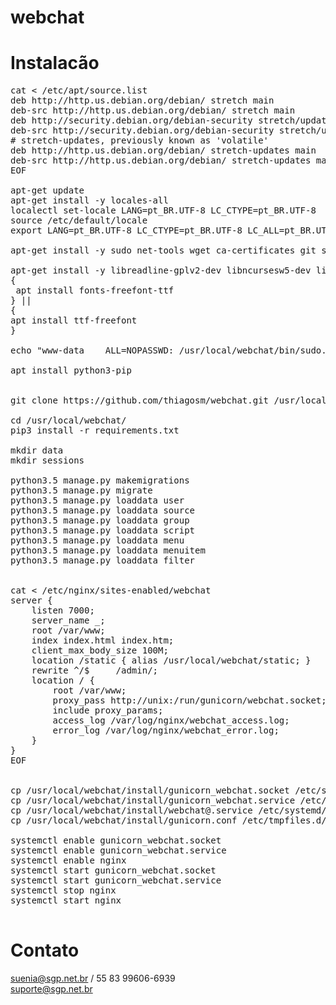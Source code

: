 # webchat

# Instalacão
<pre>
cat <<EOF > /etc/apt/source.list
deb http://http.us.debian.org/debian/ stretch main
deb-src http://http.us.debian.org/debian/ stretch main
deb http://security.debian.org/debian-security stretch/updates main
deb-src http://security.debian.org/debian-security stretch/updates main
# stretch-updates, previously known as 'volatile'
deb http://http.us.debian.org/debian/ stretch-updates main
deb-src http://http.us.debian.org/debian/ stretch-updates main
EOF

apt-get update 
apt-get install -y locales-all
localectl set-locale LANG=pt_BR.UTF-8 LC_CTYPE=pt_BR.UTF-8
source /etc/default/locale
export LANG=pt_BR.UTF-8 LC_CTYPE=pt_BR.UTF-8 LC_ALL=pt_BR.UTF-8

apt-get install -y sudo net-tools wget ca-certificates git sqlite bash libmariadb-dev libpq-dev build-essential checkinstall gcc g++ python3-setuptools libmagic-dev libev-dev libgcrypt20-dev libxml2-dev libxslt1-dev libffi-dev fontconfig cython mariadb-client postgresql-client libmariadbclient-dev libdbus-glib-1-2 screen locales-all at nginx

apt-get install -y libreadline-gplv2-dev libncursesw5-dev libssl-dev libsqlite3-dev tk-dev libgdbm-dev libc6-dev libbz2-dev
{
 apt install fonts-freefont-ttf
} ||
{
apt install ttf-freefont 
}

echo "www-data    ALL=NOPASSWD: /usr/local/webchat/bin/sudo.sh" > /etc/sudoers.d/webchat

apt install python3-pip


git clone https://github.com/thiagosm/webchat.git /usr/local/webchat

cd /usr/local/webchat/
pip3 install -r requirements.txt 

mkdir data
mkdir sessions

python3.5 manage.py makemigrations
python3.5 manage.py migrate
python3.5 manage.py loaddata user
python3.5 manage.py loaddata source
python3.5 manage.py loaddata group
python3.5 manage.py loaddata script
python3.5 manage.py loaddata menu
python3.5 manage.py loaddata menuitem
python3.5 manage.py loaddata filter


cat <<EOF > /etc/nginx/sites-enabled/webchat
server {
    listen 7000;
    server_name _;
    root /var/www;
    index index.html index.htm;
    client_max_body_size 100M;
	location /static { alias /usr/local/webchat/static; }
	rewrite ^/$  	/admin/;    
	location / {
	    root /var/www;
	    proxy_pass http://unix:/run/gunicorn/webchat.socket;
	    include proxy_params;
	    access_log /var/log/nginx/webchat_access.log;
	    error_log /var/log/nginx/webchat_error.log;
	}
}
EOF


cp /usr/local/webchat/install/gunicorn_webchat.socket /etc/systemd/system/
cp /usr/local/webchat/install/gunicorn_webchat.service /etc/systemd/system/
cp /usr/local/webchat/install/webchat@.service /etc/systemd/system/
cp /usr/local/webchat/install/gunicorn.conf /etc/tmpfiles.d/

systemctl enable gunicorn_webchat.socket
systemctl enable gunicorn_webchat.service
systemctl enable nginx
systemctl start gunicorn_webchat.socket
systemctl start gunicorn_webchat.service
systemctl stop nginx
systemctl start nginx 

</pre>

# Contato
suenia@sgp.net.br / 55 83 99606-6939 <br/>
suporte@sgp.net.br
